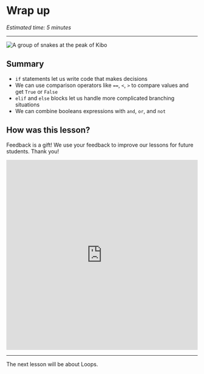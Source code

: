# Wrap up

_Estimated time: 5 minutes_

---

![A group of snakes at the peak of Kibo](/images/snake_summit.png)

## Summary

- `if` statements let us write code that makes decisions
- We can use comparison operators like `==`, `<`, `>` to compare values and get `True` or `False`
- `elif` and `else` blocks let us handle more complicated branching situations
- We can combine booleans expressions with `and`, `or`, and `not`

## How was this lesson?

Feedback is a gift! We use your feedback to improve our lessons for future students. Thank you!

<div style="width:100%;height:500px;"><iframe src="https://forms.gle/vYs4QH2sMxzRCEBY9" frameborder="0" sandbox="allow-scripts allow-popups allow-top-navigation-by-user-activation allow-forms allow-same-origin" allowfullscreen="" style="width: 100%; height: 100%; border-radius: 1px; pointer-events: auto; background-color: white;"></iframe>
</div>

---

<aside>

The next lesson will be about Loops.

</aside>
